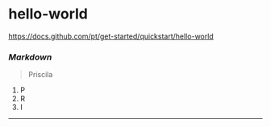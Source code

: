 # hello-world
https://docs.github.com/pt/get-started/quickstart/hello-world
### ***Markdown*** 
> Priscila
1. P
2. R
3. I
---
